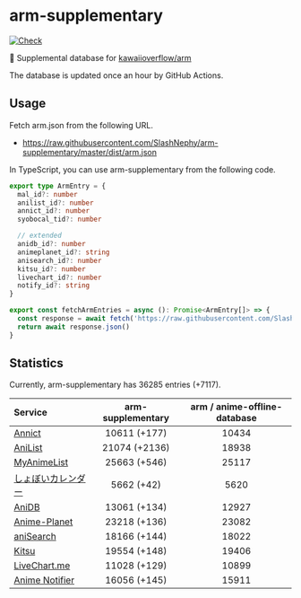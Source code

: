 # arm-supplementary

[![Check](https://github.com/SlashNephy/arm-supplementary/actions/workflows/check-node.yml/badge.svg)](https://github.com/SlashNephy/arm-supplementary/actions/workflows/check-node.yml)

💊 Supplemental database for [kawaiioverflow/arm](https://github.com/kawaiioverflow/arm)

The database is updated once an hour by GitHub Actions.

## Usage

Fetch arm.json from the following URL.

- https://raw.githubusercontent.com/SlashNephy/arm-supplementary/master/dist/arm.json

In TypeScript, you can use arm-supplementary from the following code.

```TypeScript
export type ArmEntry = {
  mal_id?: number
  anilist_id?: number
  annict_id?: number
  syobocal_tid?: number

  // extended
  anidb_id?: number
  animeplanet_id?: string
  anisearch_id?: number
  kitsu_id?: number
  livechart_id?: number
  notify_id?: string
}

export const fetchArmEntries = async (): Promise<ArmEntry[]> => {
  const response = await fetch('https://raw.githubusercontent.com/SlashNephy/arm-supplementary/master/dist/arm.json')
  return await response.json()
}
```

## Statistics

Currently, arm-supplementary has 36285 entries (+7117).

| Service                                     | arm-supplementary | arm / anime-offline-database |
| :------------------------------------------ | :---------------: | :--------------------------: |
| [Annict](https://annict.com)                |   10611 (+177)    |            10434             |
| [AniList](https://anilist.co)               |   21074 (+2136)   |            18938             |
| [MyAnimeList](https://myanimelist.net)      |   25663 (+546)    |            25117             |
| [しょぼいカレンダー](https://cal.syoboi.jp) |    5662 (+42)     |             5620             |
| [AniDB](https://anidb.net)                  |   13061 (+134)    |            12927             |
| [Anime-Planet](https://anime-planet.com)    |   23218 (+136)    |            23082             |
| [aniSearch](https://anisearch.com)          |   18166 (+144)    |            18022             |
| [Kitsu](https://kitsu.io)                   |   19554 (+148)    |            19406             |
| [LiveChart.me](https://livechart.me)        |   11028 (+129)    |            10899             |
| [Anime Notifier](https://notify.moe)        |   16056 (+145)    |            15911             |
